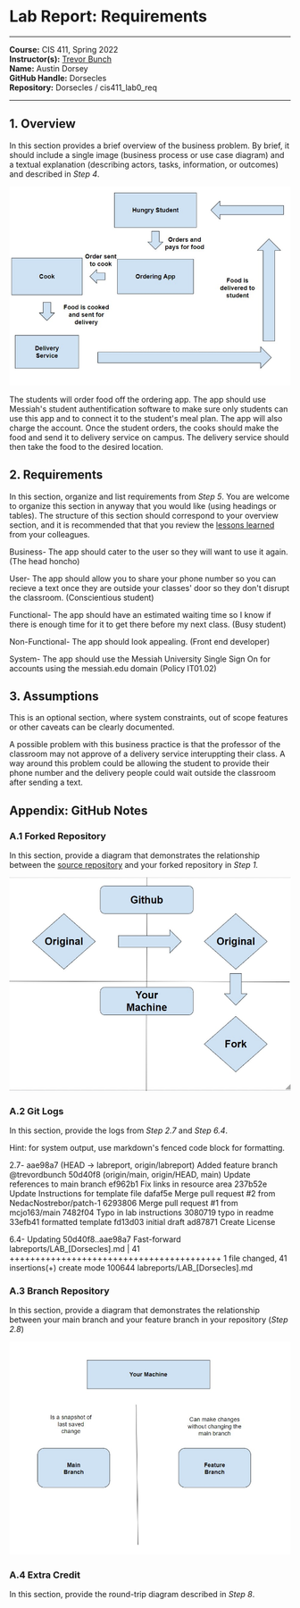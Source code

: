 # Lab Report: Requirements
___
**Course:** CIS 411, Spring 2022  
**Instructor(s):** [Trevor Bunch](https://github.com/trevordbunch)  
**Name:** Austin Dorsey  
**GitHub Handle:** Dorsecles  
**Repository:** Dorsecles
/
cis411_lab0_req 
___

## 1. Overview
In this section provides a brief overview of the business problem.  By brief, it should include a single image (business process or use case diagram) and a textual explanation (describing actors, tasks, information, or outcomes) and described in *Step 4*.

![Use Case](../assets/FoodDelivery.jpg)  

The students will order food off the ordering app. The app should use Messiah's student authentification software to make sure only students can use this app and to connect it to the student's meal plan. The app will also charge the account. Once the student orders, the cooks should make the food and send it to delivery service on campus. The delivery service should then take the food to the desired location.

## 2. Requirements
In this section, organize and list requirements from *Step 5*.  You are welcome to organize this section in anyway that you would like (using headings or tables).  The structure of this section should correspond to your overview section, and it is recommended that that you review the [lessons learned](../lessonsLearned.md) from your colleagues.

Business-
The app should cater to the user so they will want to use it again. (The head honcho)

User-
The app should allow you to share your phone number so you can recieve a text once they are outside your classes' door so they don't disrupt the classroom. (Conscientious student)

Functional-
The app should have an estimated waiting time so I know if there is enough time for it to get there before my next class. (Busy student)

Non-Functional-
The app should look appealing. (Front end developer)

System- The app should use the Messiah University Single Sign On for accounts using the messiah.edu domain (Policy IT01.02)

## 3. Assumptions
This is an optional section, where system constraints, out of scope features or other caveats can be clearly documented.  

A possible problem with this business practice is that the professor of the classroom may not approve of a delivery service interuppting their class. A way around this problem could be allowing the student to provide their phone number and the delivery people could wait outside the classroom after sending a text.

## Appendix: GitHub Notes

### A.1 Forked Repository
In this section, provide a diagram that demonstrates the relationship between the [source repository](https://github.com/trevordbunch/cis411_lab0_req) and your forked repository in *Step 1.*  

![Use Case](../assets/Fork.jpg)

### A.2 Git Logs
In this section, provide the logs from *Step 2.7* and *Step 6.4*.

Hint: for system output, use markdown's fenced code block for formatting.

2.7-
aae98a7 (HEAD -> labreport, origin/labreport) Added feature branch @trevordbunch
50d40f8 (origin/main, origin/HEAD, main) Update references to main branch
ef962b1 Fix links in resource area
237b52e Update Instructions for template file
dafaf5e Merge pull request #2 from NedacNostrebor/patch-1
6293806 Merge pull request #1 from mcjo163/main
7482f04 Typo in lab instructions
3080719 typo in readme
33efb41 formatted template
fd13d03 initial draft
ad87871 Create License

6.4-
Updating 50d40f8..aae98a7
Fast-forward
 labreports/LAB_[Dorsecles].md | 41 +++++++++++++++++++++++++++++++++++++++++
 1 file changed, 41 insertions(+)
 create mode 100644 labreports/LAB_[Dorsecles].md

### A.3 Branch Repository
In this section, provide a diagram that demonstrates the relationship between your main branch and your feature branch in your repository (*Step 2.8*)

![Use Case](../assets/MainVFeature.jpg)

### A.4 Extra Credit
In this section, provide the round-trip diagram described in *Step 8*.
